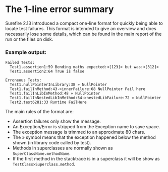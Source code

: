<!--
Licensed to the Apache Software Foundation (ASF) under one
or more contributor license agreements.  See the NOTICE file
distributed with this work for additional information
regarding copyright ownership.  The ASF licenses this file
to you under the Apache License, Version 2.0 (the
"License"); you may not use this file except in compliance
with the License.  You may obtain a copy of the License at

  http://www.apache.org/licenses/LICENSE-2.0

Unless required by applicable law or agreed to in writing,
software distributed under the License is distributed on an
"AS IS" BASIS, WITHOUT WARRANTIES OR CONDITIONS OF ANY
KIND, either express or implied.  See the License for the
specific language governing permissions and limitations
under the License.
-->

The 1-line error summary
========================

Surefire 2.13 introduced a compact one-line format for quickly being able to locate test failures. This format
is intended to give an overview and does necessarily lose some details, which can be found in the main
report of the run or the files on disk.

### Example output:

    Failed Tests:
      Test1.assertion1:59 Bending maths expected:<[123]> but was:<[312]>
      Test1.assertion2:64 True is false

    Erroneous Tests:
      Test1.nullPointerInLibrary:38 » NullPointer
      Test1.failInMethod:43->innerFailure:68 NullPointer Fail here
      Test1.failInLibInMethod:48 » NullPointer
      Test1.failInNestedLibInMethod:54->nestedLibFailure:72 » NullPointer
      Test2.test6281:33 Runtime FailHere

The main rules of the format are:

 * Assertion failures only show the message.
 * An Exception/Error is stripped from the Exception name to save space.
 * The exception message is trimmed to an approximate 80 chars.
 * The » symbol means that the exception happened below the method shown (in library code called by test).
 * Methods in superclasses are normally shown as `SuperClassName.methodName`.
 * If the first method in the stacktrace is in a superclass it will be show as `TestClass>Superclass.method`.
